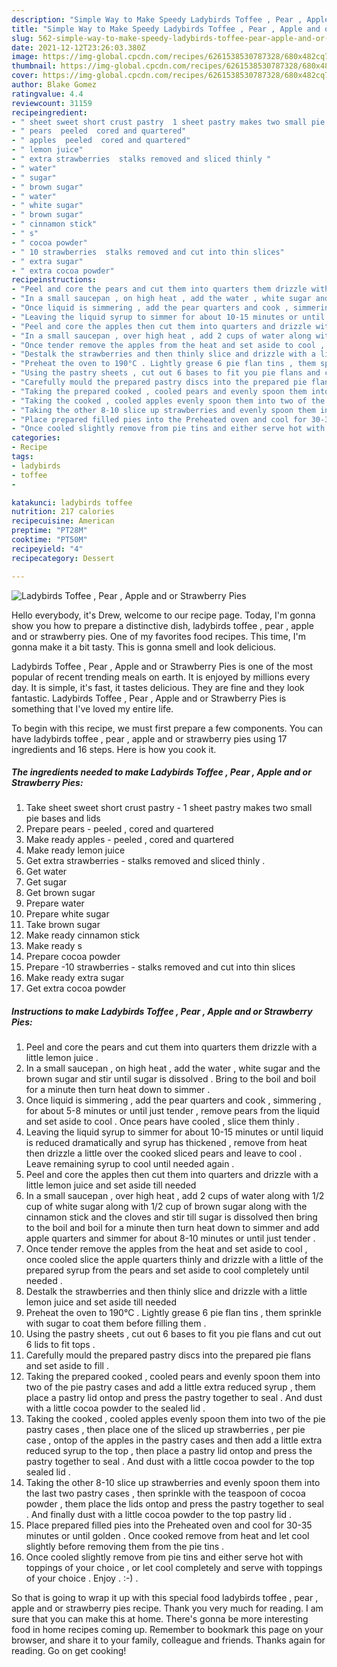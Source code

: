```yaml
---
description: "Simple Way to Make Speedy Ladybirds Toffee , Pear , Apple and or Strawberry Pies"
title: "Simple Way to Make Speedy Ladybirds Toffee , Pear , Apple and or Strawberry Pies"
slug: 562-simple-way-to-make-speedy-ladybirds-toffee-pear-apple-and-or-strawberry-pies
date: 2021-12-12T23:26:03.380Z
image: https://img-global.cpcdn.com/recipes/6261538530787328/680x482cq70/ladybirds-toffee-pear-apple-and-or-strawberry-pies-recipe-main-photo.jpg
thumbnail: https://img-global.cpcdn.com/recipes/6261538530787328/680x482cq70/ladybirds-toffee-pear-apple-and-or-strawberry-pies-recipe-main-photo.jpg
cover: https://img-global.cpcdn.com/recipes/6261538530787328/680x482cq70/ladybirds-toffee-pear-apple-and-or-strawberry-pies-recipe-main-photo.jpg
author: Blake Gomez
ratingvalue: 4.4
reviewcount: 31159
recipeingredient:
- " sheet sweet short crust pastry  1 sheet pastry makes two small pie bases and lids"
- " pears  peeled  cored and quartered"
- " apples  peeled  cored and quartered"
- " lemon juice"
- " extra strawberries  stalks removed and sliced thinly "
- " water"
- " sugar"
- " brown sugar"
- " water"
- " white sugar"
- " brown sugar"
- " cinnamon stick"
- " s"
- " cocoa powder"
- " 10 strawberries  stalks removed and cut into thin slices"
- " extra sugar"
- " extra cocoa powder"
recipeinstructions:
- "Peel and core the pears and cut them into quarters them drizzle with a little lemon juice ."
- "In a small saucepan , on high heat , add the water , white sugar and the brown sugar and stir until sugar is dissolved . Bring to the boil and boil for a minute then turn heat down to simmer ."
- "Once liquid is simmering , add the pear quarters and cook , simmering , for about 5-8 minutes or until just tender , remove pears from the liquid and set aside to cool . Once pears have cooled , slice them thinly ."
- "Leaving the liquid syrup to simmer for about 10-15 minutes or until liquid is reduced dramatically and syrup has thickened , remove from heat then drizzle a little over the cooked sliced pears and leave to cool . Leave remaining syrup to cool until needed again ."
- "Peel and core the apples then cut them into quarters and drizzle with a little lemon juice and set aside till needed"
- "In a small saucepan , over high heat , add 2 cups of water along with 1/2 cup of white sugar along with 1/2 cup of brown sugar along with the cinnamon stick and the cloves and stir till sugar is dissolved then bring to the boil and boil for a minute then turn heat down to simmer and add apple quarters and simmer for about 8-10 minutes or until just tender ."
- "Once tender remove the apples from the heat and set aside to cool , once cooled slice the apple quarters thinly and drizzle with a little of the prepared syrup from the pears and set aside to cool completely until needed ."
- "Destalk the strawberries and then thinly slice and drizzle with a little lemon juice and set aside till needed"
- "Preheat the oven to 190°C . Lightly grease 6 pie flan tins , them sprinkle with sugar to coat them before filling them ."
- "Using the pastry sheets , cut out 6 bases to fit you pie flans and cut out 6 lids to fit tops ."
- "Carefully mould the prepared pastry discs into the prepared pie flans and set aside to fill ."
- "Taking the prepared cooked , cooled pears and evenly spoon them into two of the pie pastry cases and add a little extra reduced syrup , them place a pastry lid ontop and press the pastry together to seal . And dust with a little cocoa powder to the sealed lid ."
- "Taking the cooked , cooled apples evenly spoon them into two of the pie pastry cases , then place one of the sliced up strawberries , per pie case , ontop of the apples in the pastry cases and then add a little extra reduced syrup to the top , then place a pastry lid ontop and press the pastry together to seal . And dust with a little cocoa powder to the top sealed lid ."
- "Taking the other 8-10 slice up strawberries and evenly spoon them into the last two pastry cases , then sprinkle with the teaspoon of cocoa powder , them place the lids ontop and press the pastry together to seal . And finally dust with a little cocoa powder to the top pastry lid ."
- "Place prepared filled pies into the Preheated oven and cool for 30-35 minutes or until golden . Once cooked remove from heat and let cool slightly before removing them from the pie tins ."
- "Once cooled slightly remove from pie tins and either serve hot with toppings of your choice , or let cool completely and serve with toppings of your choice . Enjoy . :-) ."
categories:
- Recipe
tags:
- ladybirds
- toffee
- 

katakunci: ladybirds toffee  
nutrition: 217 calories
recipecuisine: American
preptime: "PT28M"
cooktime: "PT50M"
recipeyield: "4"
recipecategory: Dessert

---
```



![Ladybirds Toffee , Pear , Apple and or Strawberry Pies](https://img-global.cpcdn.com/recipes/6261538530787328/680x482cq70/ladybirds-toffee-pear-apple-and-or-strawberry-pies-recipe-main-photo.jpg)

Hello everybody, it's Drew, welcome to our recipe page. Today, I'm gonna show you how to prepare a distinctive dish, ladybirds toffee , pear , apple and or strawberry pies. One of my favorites food recipes. This time, I'm gonna make it a bit tasty. This is gonna smell and look delicious.



Ladybirds Toffee , Pear , Apple and or Strawberry Pies is one of the most popular of recent trending meals on earth. It is enjoyed by millions every day. It is simple, it's fast, it tastes delicious. They are fine and they look fantastic. Ladybirds Toffee , Pear , Apple and or Strawberry Pies is something that I've loved my entire life.


To begin with this recipe, we must first prepare a few components. You can have ladybirds toffee , pear , apple and or strawberry pies using 17 ingredients and 16 steps. Here is how you cook it.

<!--inarticleads1-->

##### The ingredients needed to make Ladybirds Toffee , Pear , Apple and or Strawberry Pies:

1. Take  sheet sweet short crust pastry - 1 sheet pastry makes two small pie bases and lids
1. Prepare  pears - peeled , cored and quartered
1. Make ready  apples - peeled , cored and quartered
1. Make ready  lemon juice
1. Get  extra strawberries - stalks removed and sliced thinly .
1. Get  water
1. Get  sugar
1. Get  brown sugar
1. Prepare  water
1. Prepare  white sugar
1. Take  brown sugar
1. Make ready  cinnamon stick
1. Make ready  s
1. Prepare  cocoa powder
1. Prepare  -10 strawberries - stalks removed and cut into thin slices
1. Make ready  extra sugar
1. Get  extra cocoa powder




<!--inarticleads2-->

##### Instructions to make Ladybirds Toffee , Pear , Apple and or Strawberry Pies:

1. Peel and core the pears and cut them into quarters them drizzle with a little lemon juice .
1. In a small saucepan , on high heat , add the water , white sugar and the brown sugar and stir until sugar is dissolved . Bring to the boil and boil for a minute then turn heat down to simmer .
1. Once liquid is simmering , add the pear quarters and cook , simmering , for about 5-8 minutes or until just tender , remove pears from the liquid and set aside to cool . Once pears have cooled , slice them thinly .
1. Leaving the liquid syrup to simmer for about 10-15 minutes or until liquid is reduced dramatically and syrup has thickened , remove from heat then drizzle a little over the cooked sliced pears and leave to cool . Leave remaining syrup to cool until needed again .
1. Peel and core the apples then cut them into quarters and drizzle with a little lemon juice and set aside till needed
1. In a small saucepan , over high heat , add 2 cups of water along with 1/2 cup of white sugar along with 1/2 cup of brown sugar along with the cinnamon stick and the cloves and stir till sugar is dissolved then bring to the boil and boil for a minute then turn heat down to simmer and add apple quarters and simmer for about 8-10 minutes or until just tender .
1. Once tender remove the apples from the heat and set aside to cool , once cooled slice the apple quarters thinly and drizzle with a little of the prepared syrup from the pears and set aside to cool completely until needed .
1. Destalk the strawberries and then thinly slice and drizzle with a little lemon juice and set aside till needed
1. Preheat the oven to 190°C . Lightly grease 6 pie flan tins , them sprinkle with sugar to coat them before filling them .
1. Using the pastry sheets , cut out 6 bases to fit you pie flans and cut out 6 lids to fit tops .
1. Carefully mould the prepared pastry discs into the prepared pie flans and set aside to fill .
1. Taking the prepared cooked , cooled pears and evenly spoon them into two of the pie pastry cases and add a little extra reduced syrup , them place a pastry lid ontop and press the pastry together to seal . And dust with a little cocoa powder to the sealed lid .
1. Taking the cooked , cooled apples evenly spoon them into two of the pie pastry cases , then place one of the sliced up strawberries , per pie case , ontop of the apples in the pastry cases and then add a little extra reduced syrup to the top , then place a pastry lid ontop and press the pastry together to seal . And dust with a little cocoa powder to the top sealed lid .
1. Taking the other 8-10 slice up strawberries and evenly spoon them into the last two pastry cases , then sprinkle with the teaspoon of cocoa powder , them place the lids ontop and press the pastry together to seal . And finally dust with a little cocoa powder to the top pastry lid .
1. Place prepared filled pies into the Preheated oven and cool for 30-35 minutes or until golden . Once cooked remove from heat and let cool slightly before removing them from the pie tins .
1. Once cooled slightly remove from pie tins and either serve hot with toppings of your choice , or let cool completely and serve with toppings of your choice . Enjoy . :-) .




So that is going to wrap it up with this special food ladybirds toffee , pear , apple and or strawberry pies recipe. Thank you very much for reading. I am sure that you can make this at home. There's gonna be more interesting food in home recipes coming up. Remember to bookmark this page on your browser, and share it to your family, colleague and friends. Thanks again for reading. Go on get cooking!
